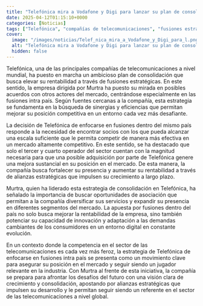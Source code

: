 ```yaml
---
title: "Telefónica mira a Vodafone y Digi para lanzar su plan de consolidación"
date: 2025-04-12T01:15:10+0000
categories: [Noticias]
tags: ["Telefónica", "compañías de telecomunicaciones", "fusiones estratégicas", "rentabilidad", "sinergias", "competitiva", "mercado competitivo", "escala suficiente", "tercer y cuarto operador", "mejora sustancial", "alianzas estratégicas", "crecimiento a largo pl"]
cover:
  image: "/images/noticias/Telef_nica_mira_a_Vodafone_y_Digi_para_l.png"
  alt: "Telefónica mira a Vodafone y Digi para lanzar su plan de consolidación"
  hidden: false
---
```


Telefónica, una de las principales compañías de telecomunicaciones a nivel mundial, ha puesto en marcha un ambicioso plan de consolidación que busca elevar su rentabilidad a través de fusiones estratégicas. En este sentido, la empresa dirigida por Murtra ha puesto su mirada en posibles acuerdos con otros actores del mercado, centrándose especialmente en las fusiones intra país. Según fuentes cercanas a la compañía, esta estrategia se fundamenta en la búsqueda de sinergias y eficiencias que permitan mejorar su posición competitiva en un entorno cada vez más desafiante.

La decisión de Telefónica de enfocarse en fusiones dentro del mismo país responde a la necesidad de encontrar socios con los que pueda alcanzar una escala suficiente que le permita competir de manera más efectiva en un mercado altamente competitivo. En este sentido, se ha destacado que solo el tercer y cuarto operador del sector cuentan con la magnitud necesaria para que una posible adquisición por parte de Telefónica genere una mejora sustancial en su posición en el mercado. De esta manera, la compañía busca fortalecer su presencia y aumentar su rentabilidad a través de alianzas estratégicas que impulsen su crecimiento a largo plazo.

Murtra, quien ha liderado esta estrategia de consolidación en Telefónica, ha señalado la importancia de buscar oportunidades de asociación que permitan a la compañía diversificar sus servicios y expandir su presencia en diferentes segmentos del mercado. La apuesta por fusiones dentro del país no solo busca mejorar la rentabilidad de la empresa, sino también potenciar su capacidad de innovación y adaptación a las demandas cambiantes de los consumidores en un entorno digital en constante evolución.

En un contexto donde la competencia en el sector de las telecomunicaciones es cada vez más feroz, la estrategia de Telefónica de enfocarse en fusiones intra país se presenta como un movimiento clave para asegurar su posición en el mercado y seguir siendo un jugador relevante en la industria. Con Murtra al frente de esta iniciativa, la compañía se prepara para afrontar los desafíos del futuro con una visión clara de crecimiento y consolidación, apostando por alianzas estratégicas que impulsen su desarrollo y le permitan seguir siendo un referente en el sector de las telecomunicaciones a nivel global.
